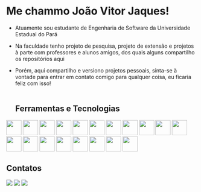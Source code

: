 # Me chammo João Vitor Jaques! #

- Atuamente sou estudante de Engenharia de Software da Universidade Estadual do Pará
- Na faculdade tenho projeto de pesquisa, projeto de extensão e projetos à parte com professores e alunos amigos, dos quais alguns compartilho os repositórios aqui
- Porém, aqui compartilho e versiono projetos pessoais, sinta-se à vontade para entrar em contato comigo para qualquer coisa, eu ficaria feliz com isso!
<br></br>


  ## Ferramentas e Tecnologias ##
<img loading="lazy" src="https://cdn.jsdelivr.net/gh/devicons/devicon@latest/icons/git/git-original.svg" width="40" heigth="40"/><!--
git
-->  <img loading="lazy" src="https://cdn.jsdelivr.net/gh/devicons/devicon@latest/icons/html5/html5-plain.svg" width="40" heigth="40"/><!--
html
-->  <img loading="lazy" src="https://cdn.jsdelivr.net/gh/devicons/devicon@latest/icons/css3/css3-plain.svg" width="40" heigth="40"/><!--
css
-->  <img loading="lazy" src="https://cdn.jsdelivr.net/gh/devicons/devicon@latest/icons/java/java-plain.svg" width="40" heigth="40"/><!--
java
-->  <img loading="lazy" src="https://cdn.jsdelivr.net/gh/devicons/devicon@latest/icons/spring/spring-original.svg" width="40" heigth="40"/><!--
spring
-->  <img loading="lazy" src="https://cdn.jsdelivr.net/gh/devicons/devicon@latest/icons/hibernate/hibernate-original.svg" width="40" height="40" /><!--
hibernate
-->  <img loading="lazy" src="https://cdn.jsdelivr.net/gh/devicons/devicon@latest/icons/tomcat/tomcat-original.svg" width="40" height="40"/><!--
tomcat
-->  <img loading="lazy" src="https://cdn.jsdelivr.net/gh/devicons/devicon@latest/icons/maven/maven-original.svg" width="40" height="40"/><!--
maven
-->  <img loading="lazy" src="https://cdn.jsdelivr.net/gh/devicons/devicon@latest/icons/python/python-original.svg" width="40" heigth="40"/><!--
python
-->  <img loading="lazy" src="https://cdn.jsdelivr.net/gh/devicons/devicon@latest/icons/fastapi/fastapi-original.svg" width="40" heigth="40"/><!--
fastapi
-->  <img loading="lazy" src="https://cdn.jsdelivr.net/gh/devicons/devicon@latest/icons/kotlin/kotlin-original.svg" width="40" heigth="40"/><!--
kotlin
-->  <img loading="lazy" src="https://cdn.jsdelivr.net/gh/devicons/devicon@latest/icons/c/c-original.svg" width="40" heigth="40"/><!--
C
-->  <img loading="lazy" src="https://cdn.jsdelivr.net/gh/devicons/devicon@latest/icons/postgresql/postgresql-plain.svg" width="40" heigth="40"/><!--
postgres
-->  <img loading="lazy" src="https://cdn.jsdelivr.net/gh/devicons/devicon@latest/icons/microsoftsqlserver/microsoftsqlserver-original.svg" width="40" heigth="40"/><!--
sqlserver
-->  <img loading="lazy" src="https://cdn.jsdelivr.net/gh/devicons/devicon@latest/icons/postman/postman-plain.svg" width="40" heigth="40"/><!--
postman
-->  <img loading="lazy" src="https://cdn.jsdelivr.net/gh/devicons/devicon@latest/icons/docker/docker-original.svg" width="40" heigth="40"/><!--
docker
-->  <img loading="lazy" src="https://cdn.jsdelivr.net/gh/devicons/devicon@latest/icons/googlecolab/googlecolab-original.svg" width="40" heigth="40"/><!--
colab
-->  <img loading="lazy" src="https://cdn.jsdelivr.net/gh/devicons/devicon@latest/icons/raspberrypi/raspberrypi-original.svg" width="40" heigth="40"/><!--
raspberrypi
-->
<img loading="lazy" src="https://cdn.jsdelivr.net/gh/devicons/devicon@latest/icons/arduino/arduino-original.svg" width="40" heigth="40"/><!--
arduino-->


## Contatos ##
<div>
<a href="https://instagram.com/j.vitorjaques" target="_blank"><img loading="lazy" src="https://img.shields.io/badge/-Instagram-%23E4405F?style=for-the-badge&logo=instagram&logoColor=white" target="_blank"></a>
<a href = "mailto:joaovitor.jaques.7748@gmail.com"><img loading="lazy" src="https://img.shields.io/badge/Gmail-D14836?style=for-the-badge&logo=gmail&logoColor=white" target="_blank"></a>
<a href="https://www.linkedin.com/in/joao-vitor-jaques-3b31b219b" target="_blank"><img loading="lazy" src="https://img.shields.io/badge/-LinkedIn-%230077B5?style=for-the-badge&logo=linkedin&logoColor=white" target="_blank"></a>   
</div>

